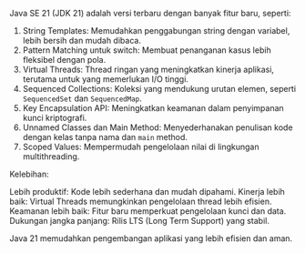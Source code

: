 Java SE 21 (JDK 21) adalah versi terbaru dengan banyak fitur baru, seperti:

1. String Templates: Memudahkan penggabungan string dengan variabel, lebih bersih dan mudah dibaca.
2. Pattern Matching untuk switch: Membuat penanganan kasus lebih fleksibel dengan pola.
3. Virtual Threads: Thread ringan yang meningkatkan kinerja aplikasi, terutama untuk yang memerlukan I/O tinggi.
4. Sequenced Collections: Koleksi yang mendukung urutan elemen, seperti `SequencedSet` dan `SequencedMap`.
5. Key Encapsulation API: Meningkatkan keamanan dalam penyimpanan kunci kriptografi.
6. Unnamed Classes dan Main Method: Menyederhanakan penulisan kode dengan kelas tanpa nama dan `main` method.
7. Scoped Values: Mempermudah pengelolaan nilai di lingkungan multithreading.

Kelebihan:

Lebih produktif: Kode lebih sederhana dan mudah dipahami.
Kinerja lebih baik: Virtual Threads memungkinkan pengelolaan thread lebih efisien.
Keamanan lebih baik: Fitur baru memperkuat pengelolaan kunci dan data.
Dukungan jangka panjang: Rilis LTS (Long Term Support) yang stabil.

Java 21 memudahkan pengembangan aplikasi yang lebih efisien dan aman.
